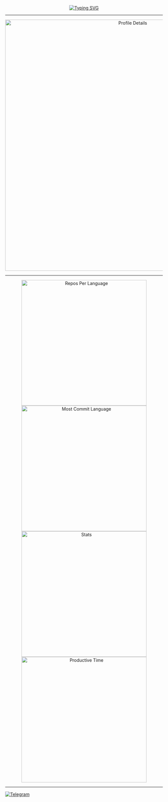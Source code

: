 <div align="center">
  <a href="https://git.io/typing-svg">
    <img src="https://readme-typing-svg.herokuapp.com?font=Fira+Code&size=32&pause=500&color=00FFCC&width=600&center=true&lines=Hello%2C+World!" alt="Typing SVG" />
  </a>
</div>

---

<div align="center">
  <img src="http://github-profile-summary-cards.vercel.app/api/cards/profile-details?username=rersad1&theme=aura_dark" alt="Profile Details" width="800" />
</div>

---

<div align="center">
  <img src="http://github-profile-summary-cards.vercel.app/api/cards/repos-per-language?username=rersad1&theme=aura_dark" alt="Repos Per Language" width="400" />
  <img src="http://github-profile-summary-cards.vercel.app/api/cards/most-commit-language?username=rersad1&theme=aura_dark" alt="Most Commit Language" width="400" />
  <br />
  <img src="http://github-profile-summary-cards.vercel.app/api/cards/stats?username=rersad1&theme=aura_dark" alt="Stats" width="400" />
  <img src="http://github-profile-summary-cards.vercel.app/api/cards/productive-time?username=rersad1&theme=aura_dark&utcOffset=8" alt="Productive Time" width="400" />
</div>

---

[![Telegram](https://img.shields.io/badge/Telegram-blue?style=for-the-badge&logo=telegram)](https://t.me/rersad)
